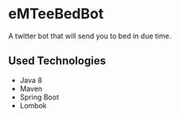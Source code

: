 # eMTeeBedBot
A twitter bot that will send you to bed in due time.

## Used Technologies
* Java 8
* Maven
* Spring Boot
* Lombok

